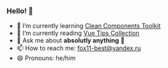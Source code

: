 ### Hello! 👋

- 🌱 I’m currently learning [Clean Components Toolkit](https://michaelnthiessen.com/clean-components-toolkit)
- 📖 I’m currently reading [Vue Tips Collection](https://michaelnthiessen.com/vue-tips-collection)
- 💬 Ask me about **absolutly anything** 👻
- 📫 How to reach me: fox11-best@yandex.ru
- 😄 Pronouns: he/him
